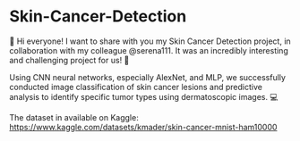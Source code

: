 # Skin-Cancer-Detection
👋 Hi everyone!
I want to share with you my Skin Cancer Detection project, in collaboration with my colleague @serena111. It was an incredibly interesting and challenging project for us! 💪

Using CNN neural networks, especially AlexNet, and MLP, we successfully conducted image classification of skin cancer lesions and predictive analysis to identify specific tumor types using dermatoscopic images. 💻

The dataset in available on Kaggle: https://www.kaggle.com/datasets/kmader/skin-cancer-mnist-ham10000
